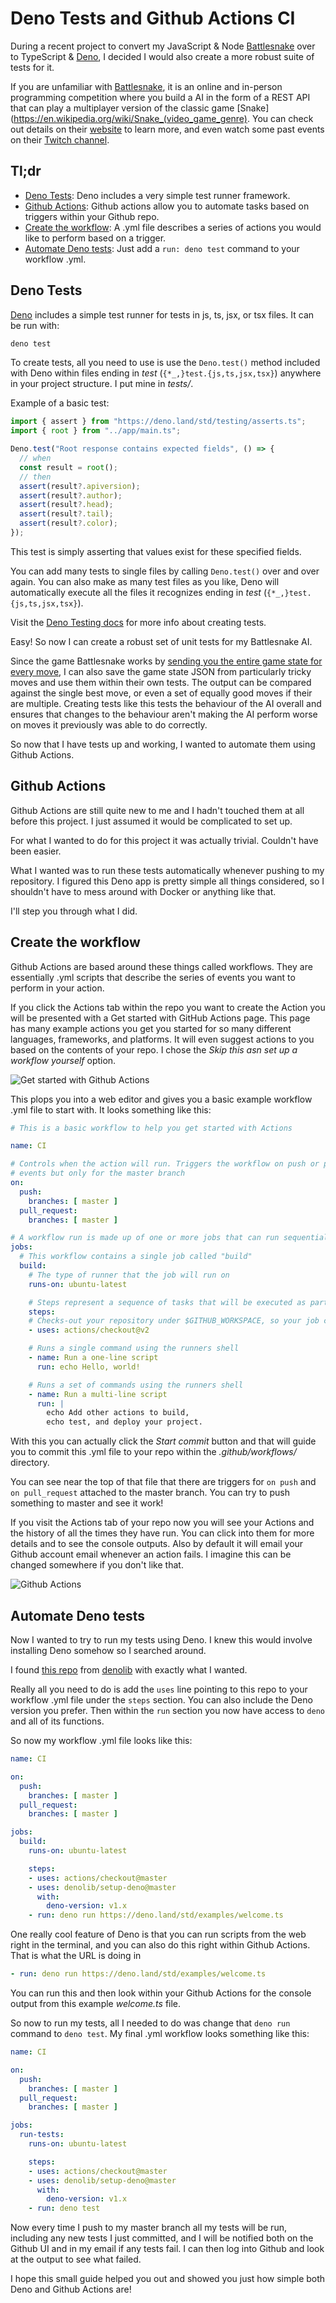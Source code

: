 # Deno Tests and Github Actions CI
During a recent project to convert my JavaScript & Node [Battlesnake](https://play.battlesnake.com/) over to TypeScript & [Deno](https://deno.land/), I decided I would also create a more robust suite of tests for it.

If you are unfamiliar with [Battlesnake](https://play.battlesnake.com/), it is an online and in-person programming competition where you build a AI in the form of a REST API that can play a multiplayer version of the classic game [Snake](https://en.wikipedia.org/wiki/Snake_(video_game_genre). You can check out details on their [website](https://play.battlesnake.com/) to learn more, and even watch some past events on their [Twitch channel](https://www.twitch.tv/BattlesnakeOfficial).

## Tl;dr
* [Deno Tests](#deno-tests): Deno includes a very simple test runner framework.
* [Github Actions](#github-actions): Github actions allow you to automate tasks based on triggers within your Github repo.
* [Create the workflow](#create-the-workflow): A .yml file describes a series of actions you would like to perform based on a trigger.
* [Automate Deno tests](#automate-deno-tests): Just add a `run: deno test` command to your workflow .yml.

## Deno Tests
[Deno](https://deno.land/) includes a simple test runner for tests in js, ts, jsx, or tsx files. It can be run with:

```bash
deno test
```

To create tests, all you need to use is use the `Deno.test()` method included with Deno within files ending in *test* (`{*_,}test.{js,ts,jsx,tsx}`) anywhere in your project structure. I put mine in *tests/*.

Example of a basic test:

```typescript
import { assert } from "https://deno.land/std/testing/asserts.ts";
import { root } from "../app/main.ts";

Deno.test("Root response contains expected fields", () => {
  // when
  const result = root();
  // then
  assert(result?.apiversion);
  assert(result?.author);
  assert(result?.head);
  assert(result?.tail);
  assert(result?.color);
});
```

This test is simply asserting that values exist for these specified fields.

You can add many tests to single files by calling `Deno.test()` over and over again. You can also make as many test files as you like, Deno will automatically execute all the files it recognizes ending in *test* (`{*_,}test.{js,ts,jsx,tsx}`).

Visit the [Deno Testing docs](https://deno.land/manual/testing) for more info about creating tests.

Easy! So now I can create a robust set of unit tests for my Battlesnake AI.

Since the game Battlesnake works by [sending you the entire game state for every move](https://docs.battlesnake.com/references/api), I can also save the game state JSON from particularly tricky moves and use them within their own tests. The output can be compared against the single best move, or even a set of equally good moves if their are multiple. Creating tests like this tests the behaviour of the AI overall and ensures that changes to the behaviour aren't making the AI perform worse on moves it previously was able to do correctly.

So now that I have tests up and working, I wanted to automate them using Github Actions.

## Github Actions
Github Actions are still quite new to me and I hadn't touched them at all before this project. I just assumed it would be complicated to set up.

For what I wanted to do for this project it was actually trivial. Couldn't have been easier.

What I wanted was to run these tests automatically whenever pushing to my repository. I figured this Deno app is pretty simple all things considered, so I shouldn't have to mess around with Docker or anything like that.

I'll step you through what I did.

## Create the workflow
Github Actions are based around these things called workflows. They are essentially .yml scripts that describe the series of events you want to perform in your action.

If you click the Actions tab within the repo you want to create the Action you will be presented with a Get started with GitHub Actions page. This page has many example actions you get you started for so many different languages, frameworks, and platforms. It will even suggest actions to you based on the contents of your repo. I chose the *Skip this asn set up a workflow yourself* option.

![Get started with Github Actions](./DenoAndGithubActions-get-started-with-github-actions.png)

This plops you into a web editor and gives you a basic example workflow .yml file to start with. It looks something like this:

```yaml
# This is a basic workflow to help you get started with Actions

name: CI

# Controls when the action will run. Triggers the workflow on push or pull request
# events but only for the master branch
on:
  push:
    branches: [ master ]
  pull_request:
    branches: [ master ]

# A workflow run is made up of one or more jobs that can run sequentially or in parallel
jobs:
  # This workflow contains a single job called "build"
  build:
    # The type of runner that the job will run on
    runs-on: ubuntu-latest

    # Steps represent a sequence of tasks that will be executed as part of the job
    steps:
    # Checks-out your repository under $GITHUB_WORKSPACE, so your job can access it
    - uses: actions/checkout@v2

    # Runs a single command using the runners shell
    - name: Run a one-line script
      run: echo Hello, world!

    # Runs a set of commands using the runners shell
    - name: Run a multi-line script
      run: |
        echo Add other actions to build,
        echo test, and deploy your project.

```

With this you can actually click the *Start commit* button and that will guide you to commit this .yml file to your repo within the *.github/workflows/* directory.

You can see near the top of that file that there are triggers for `on push` and `on pull_request` attached to the master branch. You can try to push something to master and see it work!

If you visit the Actions tab of your repo now you will see your Actions and the history of all the times they have run. You can click into them for more details and to see the console outputs. Also by default it will email your Github account email whenever an action fails. I imagine this can be changed somewhere if you don't like that.

![Github Actions](./DenoAndGithubActions-github-actions.png)

## Automate Deno tests
Now I wanted to try to run my tests using Deno. I knew this would involve installing Deno somehow so I searched around.

I found [this repo](https://github.com/denolib/setup-deno) from [denolib](https://github.com/denolib) with exactly what I wanted.

Really all you need to do is add the `uses` line pointing to this repo to your workflow .yml file under the `steps` section. You can also include the Deno version you prefer. Then within the `run` section you now have access to `deno` and all of its functions.

So now my workflow .yml file looks like this:

```yaml
name: CI

on:
  push:
    branches: [ master ]
  pull_request:
    branches: [ master ]

jobs:
  build:
    runs-on: ubuntu-latest

    steps:
    - uses: actions/checkout@master
    - uses: denolib/setup-deno@master
      with:
        deno-version: v1.x
    - run: deno run https://deno.land/std/examples/welcome.ts
```

One really cool feature of Deno is that you can run scripts from the web right in the terminal, and you can also do this right within Github Actions. That is what the URL is doing in

```yaml
- run: deno run https://deno.land/std/examples/welcome.ts
```

You can run this and then look within your Github Actions for the console output from this example *welcome.ts* file.

So now to run my tests, all I needed to do was change that `deno run` command to `deno test`. My final .yml workflow looks something like this:

```yaml
name: CI

on:
  push:
    branches: [ master ]
  pull_request:
    branches: [ master ]

jobs:
  run-tests:
    runs-on: ubuntu-latest

    steps:
    - uses: actions/checkout@master
    - uses: denolib/setup-deno@master
      with:
        deno-version: v1.x
    - run: deno test
```

Now every time I push to my master branch all my tests will be run, including any new tests I just committed, and I will be notified both on the Github UI and in my email if any tests fail. I can then log into Github and look at the output to see what failed.

I hope this small guide helped you out and showed you just how simple both Deno and Github Actions are!